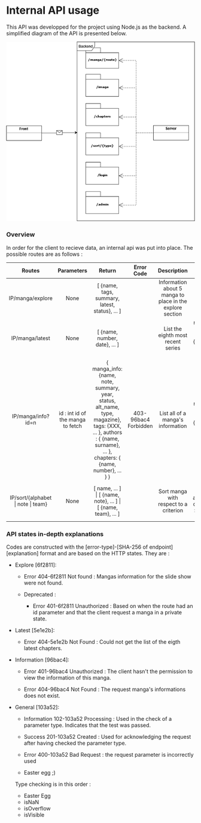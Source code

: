 # Internal API usage

This API was developped for the project using Node.js as the backend. A simplified diagram of the API is presented below.

![API](./API.drawio.png)

### Overview

In order for the client to recieve data, an internal api was put into place. The possible routes are as follows :

|               Routes               	|             Parameters            	|                                                                                  Return                                                                                  	|      Error Code      	|                        Description                        	|                         Note                        	|
|:----------------------------------:	|:---------------------------------:	|:------------------------------------------------------------------------------------------------------------------------------------------------------------------------:	|:--------------------:	|:---------------------------------------------------------:	|:---------------------------------------------------:	|
|          IP/manga/explore          	|                None               	|                                                              [ {name, tags, summary, latest, status}, ... ]                                                              	|                      	| Information about 5 manga to place in the explore section 	|                                                     	|
|           IP/manga/latest          	|                None               	|                                                                       [ {name, number, date}, ... ]                                                                      	|                      	|             List the eighth most recent series            	|   number is of the form {oneshot \| Chapitre XXX}   	|
|         IP/manga/info?id=n         	| id : int id of the manga to fetch 	| { manga_info: {name, note, summary, year, status, alt_name, type, magazine},  tags: {XXX, ... }, authors : { {name, surname}, ... }, chapters: { {name, number}, ... } } 	| 403-96bac4 Forbidden 	|             List all of a manga's information             	|   number is of the form {oneshot \| Chapitre XXX}   	|
| IP/sort/{alphabet \| note \| team} 	|                None               	|                                                      [ name, ... ] \| [ {name, note}, ... ] \| [ {name, team}, ... ]                                                     	|                      	|           Sort manga with respect to a criterion          	| All sort are in ascendant order (A -> Z and 5 -> 0) 	|


### API states in-depth explanations

Codes are constructed with the [error-type]-[SHA-256 of endpoint] [explanation] format and are based on the HTTP states.
They are :

- Explore [6f2811]:
    * Error 404-6f2811 Not found : Mangas information for the slide show were not found.

    * Deprecated : 
        - Error 401-6f2811 Unauthorized : Based on when the route had an id parameter and that the client request a manga in a private state.

- Latest [5e1e2b]:
    * Error 404-5e1e2b Not Found : Could not get the list of the eigth latest chapters.

- Information [96bac4]:
    * Error 401-96bac4 Unauthorized : The client hasn't the permission to view the information of this manga.

    * Error 404-96bac4 Not Found : The request manga's informations does not exist.

- General [103a52]:
    * Information 102-103a52 Processing : Used in the check of a parameter type. Indicates that the test was passed.

    * Success 201-103a52 Created : Used for acknowledging the request after having checked the parameter type.

    * Error 400-103a52 Bad Request : the request parameter is incorrectly used

    * Easter egg ;)

    Type checking is in this order :
    - Easter Egg
    - isNaN
    - isOverflow
    - isVisible


